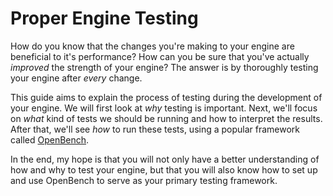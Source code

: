 # Proper Engine Testing

How do you know that the changes you're making to your engine are beneficial to it's performance?
How can you be sure that you've actually _improved_ the strength of your engine?
The answer is by thoroughly testing your engine after _every_ change.

This guide aims to explain the process of testing during the development of your engine.
We will first look at _why_ testing is important.
Next, we'll focus on _what_ kind of tests we should be running and how to interpret the results.
After that, we'll see _how_ to run these tests, using a popular framework called [OpenBench](https://github.com/AndyGrant/OpenBench).

In the end, my hope is that you will not only have a better understanding of how and why to test your engine, but that you will also know how to set up and use OpenBench to serve as your primary testing framework.
